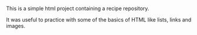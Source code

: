 This is a simple html project containing a recipe repository.

It was useful to practice with some of the basics of HTML like lists, links and images.
